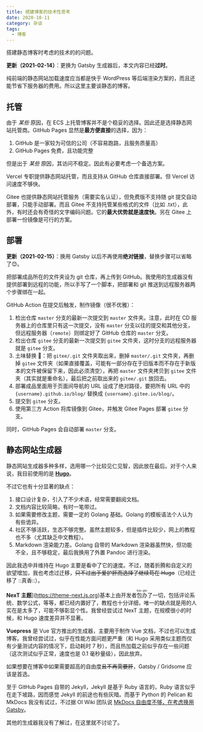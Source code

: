 ```yaml
---
title: 搭建博客的技术性思考
date: 2020-10-11
category: 杂谈
tags:
  - 博客
---
```


搭建静态博客时考虑的技术的的问题。

<!-- more -->

**更新（2021-02-14）**：更换为 Gatsby 生成器后，本文内容已经**过时**。

纯前端的静态网站加载速度应当都是快于 WordPress 等后端渲染方案的，而且还能节省下服务器的费用。所以这里主要谈静态的博客。

## 托管

由于 _某些_ 原因，在 ECS 上托管博客并不是个稳妥的选择。因此还是选择静态网站托管商。GitHub Pages 显然是**最方便直接**的选择，因为：

1. GitHub 是一家较为可信的公司（不容易跑路，且服务质量高）
2. GitHub Pages 免费，且功能完整

但是出于 _某些_ 原因，其访问不稳定。因此有必要考虑一个备选方案。

Vercel 专职提供静态网站托管，而且支持从 GitHub 仓库直接部署。但 Vercel 访问速度不够快。

Gitee 也提供静态网站托管服务（需要实名认证），但免费版不支持随 git 提交自动部署，只能手动部署。而且 Gitee 不支持托管某些格式的文件（比如 .txt），此外，有时还会有奇怪的文字编码问题。它的**最大优势就是速度快**。另在 Gitee 上部署一份镜像是可行的方案。

## 部署

**更新（2021-02-15）**：换用 Gatsby 以后不再使用**绝对链接**，替换步骤可以省略了😊。

把部署成品所在的文件夹设为 git 仓库，再上传到 GitHub。我使用的生成器没有提供部署到远程的功能，所以手写了一个脚本，把部署和 git 推送到远程服务器两个步骤绑在一起。

GitHub Action 在提交后触发，制作镜像（很不优雅）：

1. 检出仓库 `master` 分支的最新一次提交到 `master` 文件夹。注意，此时在 CD 服务器上的仓库里只有这一次提交，没有 `master` 分支以往的提交和其他分支，但远程服务器（`remote`）则绑定好了 GitHub 仓库的 `master` 分支。
2. 检出仓库 `gitee` 分支的最新一次提交到 `gitee` 文件夹，这时分支的远程服务器就是 `gitee` 分支。
3. 土味替换 🤦‍：把 `gitee/.git` 文件夹取出来，删掉 `master/.git` 文件夹，再删掉 `gitee` 文件夹（如果直接覆盖，可能有一部分存在于旧版本而不存在于新版本的文件被保留下来，因此必须清空），再把 `master` 文件夹拷贝到 `gitee` 文件夹（其实就是重命名），最后把之前取出来的 `gitee/.git` 放回去。
4. 部署成品里面用于页面间导航的 URL 设成了绝对路径，要把所有 URL 中的 `{username}.github.io/blog/` 替换成 `{username}.gitee.io/blog/`。
5. 提交到 `gitee` 分支。
6. 使用第三方 Action 将库镜像到 Gitee，并触发 Gitee Pages 部署 `gitee` 分支。

同时，GitHub Pages 会自动部署 `master` 分支。

## 静态网站生成器

静态网站生成器多种多样，选用哪一个比较见仁见智，因此放在最后。对于个人来说，我目前使用的是 [**Hugo**](https://gohugo.io)。

不过它也有十分显著的缺点：

1. 接口设计复杂，引入了不少术语，经常需要翻阅文档。
2. 文档内容比较简略，有时一笔带过。
3. 如果需要修改主题，需要一定的 Golang 基础。Golang 的模板语法个人认为有些诡异。
4. 社区不够活跃，生态不够完整。虽然主题较多，但是插件比较少，网上的教程也不多（尤其缺乏中文教程）。
5. Markdown 渲染能力差。Golang 自带的 Markdown 渲染器虽然快，但功能不全，且不够稳定，最后我换用了外置 Pandoc 进行渲染。

因此我选中并维持在 Hugo 主要是看中了它的速度。不过，随着折腾和自定义的欲望增加，我也考虑过迁移，~~只不过出于爱护肝而选择了继续苟在 Hugo~~（已经迁移了 ::真香::）。

**NexT 主题**</span>](https://theme-next.js.org)基本上由开发者<ruby>包办<rt>bào gān</rt></ruby>了一切，包括评论系统、数学公式，等等，都已经内置好了，教程也十分详细，唯一的缺点就是用的人实在是太多了，可能不够彰显个性。我曾经尝试过 NexT 主题，在规模很小的时候，和 Hugo 速度差异并不显著。

**Vuepress** 是 Vue 官方推出的生成器，主要用于制作 Vue 文档，不过也可以生成博客。我曾经尝试过，似乎在性能方面问题更严重（和 Hugo 采用类似主题而仅有少量测试内容的情况下，启动耗时 7 秒），而且热加载之前似乎存在一些问题（这次测试似乎正常，速度也是 0.1 毫秒量级），因此放弃。

如果想要在博客中如果需要超高的自由度~~且不再需要肝~~，Gatsby / Gridsome 应该是首选。

至于 GitHub Pages 自带的 Jekyll，Jekyll 是基于 Ruby 语言的，Ruby 语言似乎在走下坡路，因而感觉 Jekyll 的前途也有些灰暗。而基于 Python 的 Pelican 和 MkDocs 我没有试过，不过据 OI Wiki 团队说 [MkDocs 自由度不够，在考虑换用 Gatsby](https://github.com/OI-wiki/OI-wiki/issues/1956)。

其他的生成器我没有了解过，在这里就不讨论了。
